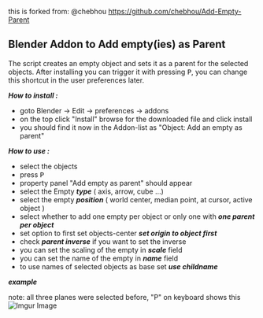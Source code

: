 this is forked from: @chebhou https://github.com/chebhou/Add-Empty-Parent

## Blender Addon to Add empty(ies) as Parent

The script creates an empty object and sets it as a parent for the selected objects. After installing you can trigger it with pressing <kbd>P</kbd>, you can change this shortcut in the user preferences later.

***How to install :***
 - goto Blender -> Edit -> preferences -> addons
 - on the top click "Install" browse for the downloaded file and click install
 - you should find it now in the Addon-list as 
   "Object: Add an empty as parent"

***How to use :***

 - select the objects
 - press <kbd>P</kbd>
 - property panel "Add empty as parent" should appear
 - select the Empty ***type*** ( axis, arrow, cube ...)
 - select the empty ***position*** ( world center, median point, at cursor, active object )
 - select whether to add one empty per object or only one with ***one parent per object***
 - set option to first set objects-center ***set origin to object first***
 - check ***parent inverse*** if you want to set the inverse
 - you can set the scaling of the empty in ***scale*** field
 - you can set the name of the empty in ***name*** field
 - to use names of selected objects as base set ***use childname***

***example***

note: all three planes were selected before, "P" on keyboard shows this
![Imgur Image](https://i.imgur.com/Q0b5HiX.jpg)
